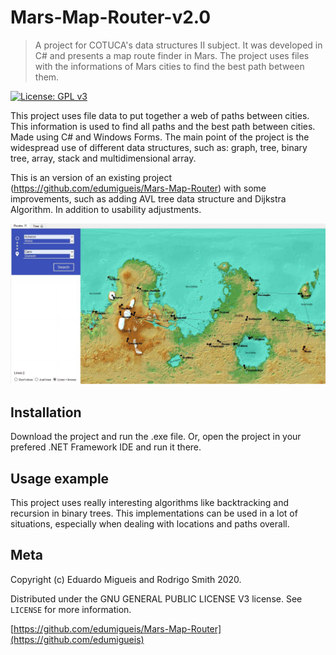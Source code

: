 # Mars-Map-Router-v2.0
> A project for COTUCA's data structures II subject. It was developed in C# and presents a map route finder in Mars. The project uses files with the informations of Mars cities to find the best path between them.

[![License: GPL v3](https://img.shields.io/badge/License-GPLv3-blue.svg)](https://www.gnu.org/licenses/gpl-3.0)

This project uses file data to put together a web of paths between cities. This information is used to find all paths and the best path between cities. Made using C# and Windows Forms. The main point of the project is the widespread use of different data structures, such as: graph, tree, binary tree, array, stack and multidimensional array.

This is an version of an existing project (https://github.com/edumigueis/Mars-Map-Router) with some improvements, such as adding AVL tree data structure and Dijkstra Algorithm. In addition to usability adjustments.

![](header.png)

## Installation

Download the project and run the .exe file. Or, open the project in your prefered .NET Framework IDE and run it there. 

## Usage example

This project uses really interesting algorithms like backtracking and recursion in binary trees. This implementations can be used in a lot of situations, especially when dealing with locations and paths overall.

## Meta

Copyright (c) Eduardo Migueis and Rodrigo Smith 2020.

Distributed under the GNU GENERAL PUBLIC LICENSE V3 license. See ``LICENSE`` for more information.

[https://github.com/edumigueis/Mars-Map-Router](https://github.com/edumigueis)
